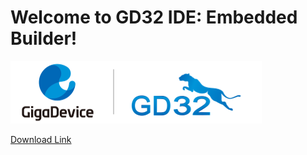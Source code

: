 # Welcome to GD32 IDE: Embedded Builder!

![logo](img/logo_head.svg)

[Download Link](https://www.gd32mcu.com/data/documents/toolSoftware/EmbeddedBuilder_v1.3.9.22554.7z)